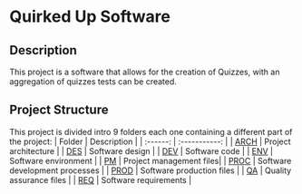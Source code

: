 # Quirked Up Software

## Description
This project is a software that allows for the creation of Quizzes, with an aggregation of quizzes tests can be created.

## Project Structure
This project is divided intro 9 folders each one containing a different part of the project:
| Folder | Description |
| :------: | :-----------: |
| [ARCH](ARCH/) | Project architecture |
| [DES](DES/)  | Software design |
| [DEV](DEV/)  | Software code |
| [ENV](ENV/)  | Software environment |
| [PM](PM/)   | Project management files|
| [PROC](PROC/) | Software development processes | 
| [PROD](PROD/) | Software production files |
| [QA](QA/)   | Quality assurance files |
| [REQ](REQ/)  | Software requirements |